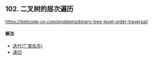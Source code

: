 ## 102. 二叉树的层次遍历

https://leetcode-cn.com/problems/binary-tree-level-order-traversal/


#### 解法  

* [迭代(广度优先)](_1.py)
* [递归](_2.py)
